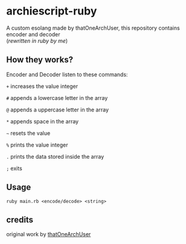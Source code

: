 # archiescript-ruby
A custom esolang made by thatOneArchUser, this repository contains encoder and decoder <br>
(*rewritten in ruby by me*)

## How they works?
Encoder and Decoder listen to these commands:

`+` increases the value integer

`#` appends a lowercase letter in the array

`@` appends a uppercase letter in the array

`*` appends space in the array

`~` resets the value

`%` prints the value integer

`.` prints the data stored inside the array

`;` exits

## Usage
`ruby main.rb <encode/decode> <string>`

## credits
original work by [thatOneArchUser](https://github.com/thatOneArchUser/archiescript)
